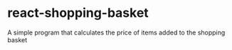 # react-shopping-basket
A simple program that calculates the price of items added to the shopping basket
